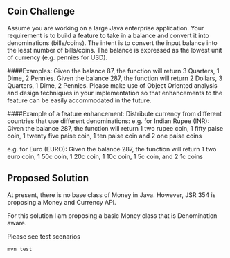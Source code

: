 ## Coin Challenge

Assume you are working on a large Java enterprise application. Your requirement is to build a feature to
take in a balance and convert it into denominations (bills/coins). The intent is to convert the input
balance into the least number of bills/coins. The balance is expressed as the lowest unit of currency (e.g.
pennies for USD).

####Examples:
Given the balance 87, the function will return 3 Quarters, 1 Dime, 2 Pennies.
Given the balance 287, the function will return 2 Dollars, 3 Quarters, 1 Dime, 2 Pennies.
Please make use of Object Oriented analysis and design techniques in your implementation so that
enhancements to the feature can be easily accommodated in the future.


####Example of a feature enhancement:
Distribute currency from different countries that use different denominations:
e.g. for Indian Rupee (INR): Given the balance 287, the function will return 1 two rupee coin, 1 fifty paise
coin, 1 twenty five paise coin, 1 ten paise coin and 2 one paise coins

e.g. for Euro (EURO): Given the balance 287, the function will return 1 two euro coin, 1 50c coin, 1 20c
coin, 1 10c coin, 1 5c coin, and 2 1c coins

## Proposed Solution
At present, there is no base class of Money in Java. However, JSR 354 is proposing a Money and Currency API.

For this solution I am proposing a basic Money class that is Denomination aware. 

Please see test scenarios

`mvn test `


